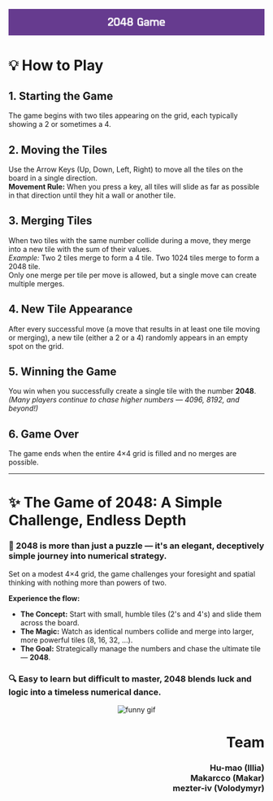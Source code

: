 ![image alt](https://github.com/Hu-mao/2048/blob/19fe77b569cbe50b6474bd6afbb2f255315b9c71/photos/2048_Game(1).png)

# 💡 How to Play

## 1. Starting the Game
The game begins with two tiles appearing on the grid, each typically showing a 2 or sometimes a 4.

## 2. Moving the Tiles
Use the Arrow Keys (Up, Down, Left, Right) to move all the tiles on the board in a single direction.  
**Movement Rule:** When you press a key, all tiles will slide as far as possible in that direction until they hit a wall or another tile.

## 3. Merging Tiles
When two tiles with the same number collide during a move, they merge into a new tile with the sum of their values.  
*Example:* Two 2 tiles merge to form a 4 tile. Two 1024 tiles merge to form a 2048 tile.  
Only one merge per tile per move is allowed, but a single move can create multiple merges.

## 4. New Tile Appearance
After every successful move (a move that results in at least one tile moving or merging), a new tile (either a 2 or a 4) randomly appears in an empty spot on the grid.

## 5. Winning the Game
You win when you successfully create a single tile with the number **2048**.  
*(Many players continue to chase higher numbers — 4096, 8192, and beyond!)*

## 6. Game Over
The game ends when the entire 4×4 grid is filled and no merges are possible.

---

# ✨ The Game of 2048: A Simple Challenge, Endless Depth

### 🧩 2048 is more than just a puzzle — it's an elegant, deceptively simple journey into numerical strategy.
Set on a modest 4×4 grid, the game challenges your foresight and spatial thinking with nothing more than powers of two.

**Experience the flow:**
- **The Concept:** Start with small, humble tiles (2's and 4's) and slide them across the board.  
- **The Magic:** Watch as identical numbers collide and merge into larger, more powerful tiles (8, 16, 32, …).  
- **The Goal:** Strategically manage the numbers and chase the ultimate tile — **2048**.

### 🔍 Easy to learn but difficult to master, 2048 blends luck and logic into a timeless numerical dance.

<p align="center">
  <img src="https://github.com/user-attachments/assets/7bd2fd51-f417-453e-8f9c-789ce3560595" alt="funny gif">
</p>

<h1 align="right">
  Team
</h1>
<h3 align="right">
  Hu-mao (Illia)<br>
  Makarcco (Makar)<br>
  mezter-iv (Volodymyr)<br>
</h3>
